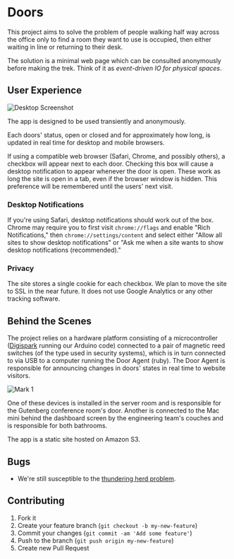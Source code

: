 # Doors

This project aims to solve the problem of people walking half way across the office only to find a room they want to use is occupied, then either waiting in line or returning to their desk.

The solution is a minimal web page which can be consulted anonymously before making the trek. Think of it as *event-driven IO for physical spaces*.

## User Experience

![Desktop Screenshot](https://raw.github.com/jelder/doors/master/screenshots/desktop_screenshot.png "Desktop Screenshot")

The app is designed to be used transiently and anonymously.

Each doors' status, open or closed and for approximately how long, is updated in real time for desktop and mobile browsers.

If using a compatible web browser (Safari, Chrome, and possibly others), a checkbox will appear next to each door. Checking this box will cause a desktop notification to appear whenever the door is open. These work as long the site is open in a tab, even if the browser window is hidden. This preference will be remembered until the users' next visit.

### Desktop Notifications

If you're using Safari, desktop notifications should work out of the box. Chrome may require you to first visit `chrome://flags` and enable "Rich Notifications," then `chrome://settings/content` and select either "Allow all sites to show desktop notifications" or "Ask me when a site wants to show desktop notifications (recommended)."

### Privacy

The site stores a single cookie for each checkbox. We plan to move the site to SSL in the near future. It does not use Google Analytics or any other tracking software.

## Behind the Scenes

The project relies on a hardware platform consisting of a microcontroller ([Digispark](http://digistump.com/products/1) running our Arduino code) connected to a pair of magnetic reed switches (of the type used in security systems), which is in turn connected to via USB to a computer running the Door Agent (ruby). The Door Agent is responsible for announcing changes in doors' states in real time to website visitors.

![Mark 1](https://raw.github.com/jelder/doors/master/screenshots/hardware.jpg "Mark 1")

One of these devices is installed in the server room and is responsible for the Gutenberg conference room's door. Another is connected to the Mac mini behind the dashboard screen by the engineering team's couches and is responsible for both bathrooms.

The app is a static site hosted on Amazon S3.

## Bugs

* We're still susceptible to the [thundering herd problem](http://en.wikipedia.org/wiki/Thundering_herd_problem).

## Contributing

1. Fork it
2. Create your feature branch (`git checkout -b my-new-feature`)
3. Commit your changes (`git commit -am 'Add some feature'`)
4. Push to the branch (`git push origin my-new-feature`)
5. Create new Pull Request
